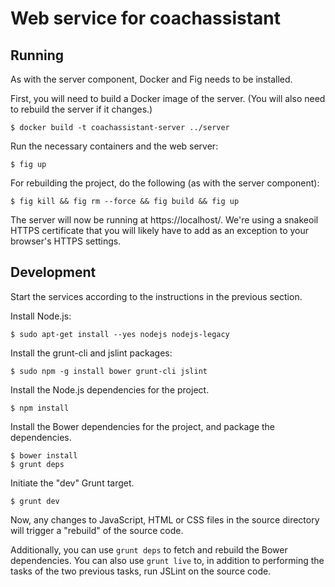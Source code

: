 # Web service for coachassistant

## Running

As with the server component, Docker and Fig needs to be installed.

First, you will need to build a Docker image of the server. (You will also need
to rebuild the server if it changes.)

    $ docker build -t coachassistant-server ../server

Run the necessary containers and the web server:

    $ fig up

For rebuilding the project, do the following (as with the server component):

    $ fig kill && fig rm --force && fig build && fig up

The server will now be running at https://localhost/. We're using a snakeoil
HTTPS certificate that you will likely have to add as an exception to your
browser's HTTPS settings.

## Development

Start the services according to the instructions in the previous section.

Install Node.js:

    $ sudo apt-get install --yes nodejs nodejs-legacy

Install the grunt-cli and jslint packages:

    $ sudo npm -g install bower grunt-cli jslint

Install the Node.js dependencies for the project.

    $ npm install

Install the Bower dependencies for the project, and package the dependencies.

    $ bower install
    $ grunt deps

Initiate the "dev" Grunt target.

    $ grunt dev

Now, any changes to JavaScript, HTML or CSS files in the source directory will
trigger a "rebuild" of the source code.

Additionally, you can use <code>grunt deps</code> to fetch and rebuild the
Bower dependencies. You can also use <code>grunt live</code> to, in addition to
performing the tasks of the two previous tasks, run JSLint on the source code.

